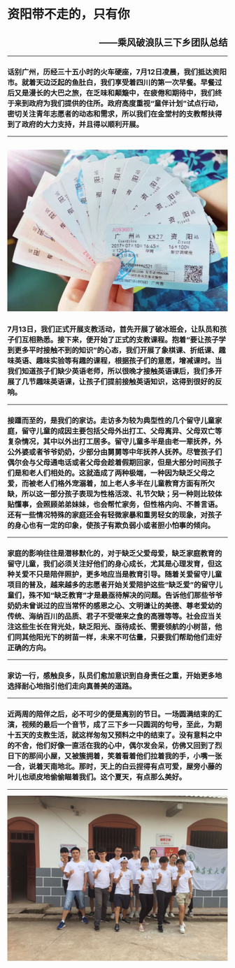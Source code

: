 # 资阳带不走的，只有你
<h2 align = "right">——乘风破浪队三下乡团队总结</h2>

---
### 话别广州，历经三十五小时的火车硬座，7月12日凌晨，我们抵达资阳市。就着天边泛起的鱼肚白，我们享受着四川的第一次早餐。早餐过后又是漫长的大巴之旅，在乏味和颠簸中，在疲倦和期待中，我们终于来到政府为我们提供的住所。政府高度重视“童伴计划”试点行动，密切关注青年志愿者的动态和需求，所以我们在金堂村的支教帮扶得到了政府的大力支持，并且得以顺利开展。
---
![](https://raw.githubusercontent.com/ronething/printer/master/%E4%B8%89%E4%B8%8B%E4%B9%A1/huoche.jpg)
---
### 7月13日，我们正式开展支教活动，首先开展了破冰班会，让队员和孩子们互相熟悉。接下来，便开始了正式的支教课程。抱着“要让孩子学到更多平时接触不到的知识”的心态，我们开展了象棋课、折纸课、趣味英语、趣味实验等有趣的课程，根据孩子们的意愿，增减课时。当我们知道孩子们缺少英语老师，所以很晚才接触英语课后，我们多开展了几节趣味英语课，让孩子们提前接触英语知识，这得到很好的反响。
---
### 接踵而至的，是我们的家访。走访多为较为典型性的几个留守儿童家庭，留守儿童的成因主要包括父母外出打工、父母离异、父母双亡等复杂情况，其中以外出打工居多。留守儿童多半是由老一辈抚养，外公外婆或者爷爷奶奶，少部分由舅舅等中年抚养人抚养。尽管孩子们偶尔会与父母通电话或者父母会趁着假期回家，但是大部分时间孩子们是和老人们相处的。这就造成了两种极端，一种因为缺乏父母之爱，而被老人们格外宠溺着，加上老人多半在儿童教育方面有所欠缺，所以这一部分孩子表现为性格活泼、礼节欠缺；另一种则比较体贴懂事，会照顾弟弟妹妹，也会帮忙家务，但性格内向、不善言语。还有一些情况特殊的家庭还会有轻微家暴和重男轻女的现象，对孩子的身心也有一定的印象，使孩子有欺负弱小或者胆小怕事的倾向。
---
### 家庭的影响往往是潜移默化的，对于缺乏父爱母爱，缺乏家庭教育的留守儿童，我们必须关注好他们的身心成长，尤其是心理发育，但这种关爱不只是陪伴照护，更多地应当是教育引导。随着关爱留守儿童项目的普及，越来越多的志愿者开始关爱陪护这些“缺乏爱”的留守儿童们，殊不知“缺乏教育”才是最亟待解决的问题。告诉他们那些爷爷奶奶未曾说过的应当常怀的感恩之心、文明谦让的美德、尊老爱幼的传统、海纳百川的品质、君子不受嗟来之食的高雅等等。社会应当关注这些生长在背光处，缺乏阳光、亟待成长、需要领航的小树苗，他们同其他阳光下的树苗一样，未来不可估量，只要我们帮助他们走好正确的方向。
---
### 家访一行，感触良多，队员们愈加意识到自身责任之重，开始更多地选择耐心地指引他们走向真善美的道路。
---
### 近两周的陪伴之后，必不可少的便是离别的节日。一场圆满结束的汇演，视频的最后一个音节，成了三下乡一只圆润的句号，至此，为期十五天的支教生活，就这样匆匆又预料之中的结束了。没有意料之中的不舍，他们好像一直活在我的心中，偶尔发会呆，仿佛又回到了烈日下的那间小屋，又被簇拥着，笑着看着他们拉着我的手，小嘴一张一合，说着天南地北。那时，天上的白云捏得有点可爱，屋旁小藤的叶儿也顽皮地偷偷瞄着我们。这个夏天，有点那么美好。
---
![](https://raw.githubusercontent.com/ronething/printer/master/%E4%B8%89%E4%B8%8B%E4%B9%A1/hezhao.jpg)
